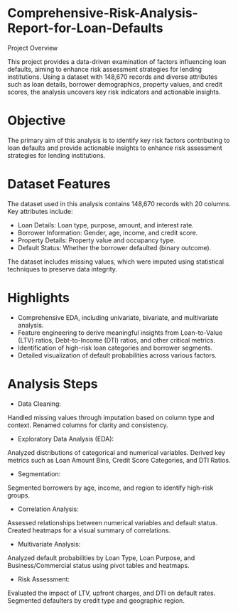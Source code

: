 # Comprehensive-Risk-Analysis-Report-for-Loan-Defaults

Project Overview

This project provides a data-driven examination of factors influencing loan defaults, aiming to enhance risk assessment strategies for lending institutions. Using a dataset with 148,670 records and diverse attributes such as loan details, borrower demographics, property values, and credit scores, the analysis uncovers key risk indicators and actionable insights.

# Objective

The primary aim of this analysis is to identify key risk factors contributing to loan defaults and provide actionable insights to enhance risk assessment strategies for lending institutions.

# Dataset Features

The dataset used in this analysis contains 148,670 records with 20 columns. Key attributes include:

* Loan Details: Loan type, purpose, amount, and interest rate.
* Borrower Information: Gender, age, income, and credit score.
* Property Details: Property value and occupancy type.
* Default Status: Whether the borrower defaulted (binary outcome).

The dataset includes missing values, which were imputed using statistical techniques to preserve data integrity.

# Highlights

* Comprehensive EDA, including univariate, bivariate, and multivariate analysis.
* Feature engineering to derive meaningful insights from Loan-to-Value (LTV) ratios, Debt-to-Income (DTI) ratios, and other critical metrics.
* Identification of high-risk loan categories and borrower segments.
* Detailed visualization of default probabilities across various factors.

# Analysis Steps

* Data Cleaning:

Handled missing values through imputation based on column type and context.
Renamed columns for clarity and consistency.

* Exploratory Data Analysis (EDA):

Analyzed distributions of categorical and numerical variables.
Derived key metrics such as Loan Amount Bins, Credit Score Categories, and DTI Ratios.

* Segmentation:

Segmented borrowers by age, income, and region to identify high-risk groups.

* Correlation Analysis:

Assessed relationships between numerical variables and default status.
Created heatmaps for a visual summary of correlations.

* Multivariate Analysis:

Analyzed default probabilities by Loan Type, Loan Purpose, and Business/Commercial status using pivot tables and heatmaps.

* Risk Assessment:
  
Evaluated the impact of LTV, upfront charges, and DTI on default rates.
Segmented defaulters by credit type and geographic region.


